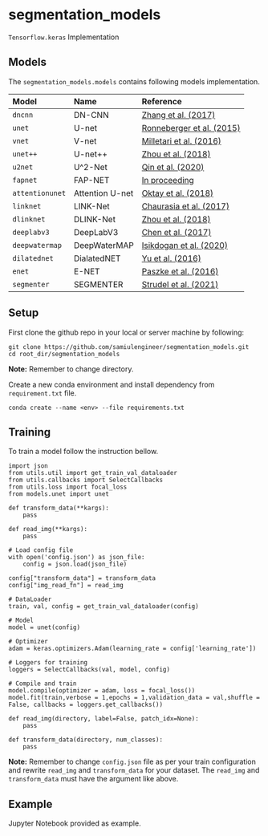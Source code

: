 # segmentation_models

```Tensorflow.keras``` Implementation

## Models

The `segmentation_models.models` contains following models implementation.

| Model | Name | Reference |
|:---------------|:----------------|:----------------|
| `dncnn`     | DN-CNN         | [Zhang et al. (2017)](https://ieeexplore.ieee.org/document/7839189) |
| `unet`      | U-net           | [Ronneberger et al. (2015)](https://link.springer.com/chapter/10.1007/978-3-319-24574-4_28) |
| `vnet`      | V-net | [Milletari et al. (2016)](https://arxiv.org/abs/1606.04797) |
| `unet++` | U-net++         | [Zhou et al. (2018)](https://link.springer.com/chapter/10.1007/978-3-030-00889-5_1) |
| `u2net`     | U^2-Net         | [Qin et al. (2020)](https://arxiv.org/abs/2005.09007) |
| `fapnet`     | FAP-NET         | [In proceeding](#) |
| `attentionunet`  | Attention U-net | [Oktay et al. (2018)](https://arxiv.org/abs/1804.03999) |
| `linknet`     | LINK-Net         | [Chaurasia et al. (2017)](https://arxiv.org/pdf/1707.03718.pdf) |
| `dlinknet`     | DLINK-Net         | [Zhou et al. (2018)](hhttps://openaccess.thecvf.com/content_cvpr_2018_workshops/papers/w4/Zhou_D-LinkNet_LinkNet_With_CVPR_2018_paper.pdf) |
| `deeplabv3`     | DeepLabV3         | [Chen et al. (2017)](https://arxiv.org/abs/1706.05587v3) |
| `deepwatermap`     | DeepWaterMAP         | [Isikdogan et al. (2020)](https://ieeexplore.ieee.org/document/8913594) |
| `dilatednet`     | DialatedNET         | [Yu et al. (2016)](https://arxiv.org/abs/1511.07122) |
| `enet`     | E-NET         | [Paszke et al. (2016)](https://arxiv.org/abs/1606.02147) |
| `segmenter`     | SEGMENTER         | [Strudel et al. (2021)](https://arxiv.org/abs/2105.05633) |

## Setup

First clone the github repo in your local or server machine by following:
```
git clone https://github.com/samiulengineer/segmentation_models.git
cd root_dir/segmentation_models
```
**Note:** Remember to change directory.

Create a new conda environment and install dependency from `requirement.txt` file.

```
conda create --name <env> --file requirements.txt
```

## Training

To train a model follow the instruction bellow.

```
import json
from utils.util import get_train_val_dataloader
from utils.callbacks import SelectCallbacks
from utils.loss import focal_loss
from models.unet import unet

def transform_data(**kargs):
    pass

def read_img(**kargs):
    pass

# Load config file
with open('config.json') as json_file:
    config = json.load(json_file)

config["transform_data"] = transform_data
config["img_read_fn"] = read_img

# DataLoader
train, val, config = get_train_val_dataloader(config)

# Model
model = unet(config)

# Optimizer
adam = keras.optimizers.Adam(learning_rate = config['learning_rate'])

# Loggers for training
loggers = SelectCallbacks(val, model, config)

# Compile and train
model.compile(optimizer = adam, loss = focal_loss())
model.fit(train,verbose = 1,epochs = 1,validation_data = val,shuffle = False, callbacks = loggers.get_callbacks())
```

```
def read_img(directory, label=False, patch_idx=None):
    pass

def transform_data(directory, num_classes):
    pass
```

**Note:** Remember to change `config.json` file as per your train configuration and rewrite `read_img` and `transform_data` for your dataset. The `read_img` and `transform_data` must have the argument like above.

## Example

Jupyter Notebook provided as example.
